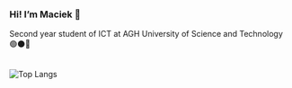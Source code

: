 



### Hi! I’m Maciek 👋 
Second year student of ICT at AGH University of Science and Technology 🟢⚫🔴
<br><br>

![Top Langs](https://github-readme-stats.vercel.app/api/top-langs/?username=maciej-klimek&size_weight=0.5&count_weight=0.5&&hide=matlab,jupyter%20notebook,cmake&layout=donut&langs_count=6&theme=transparent)


